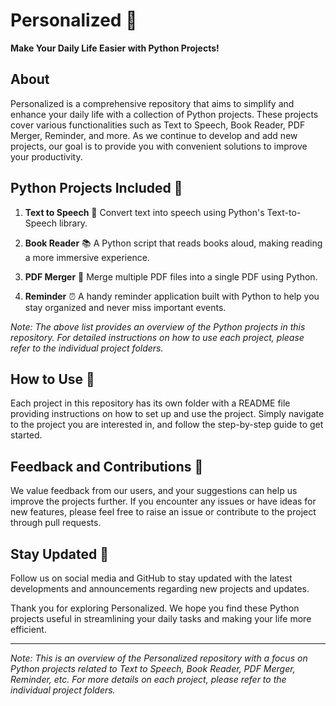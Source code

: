# Personalized 🚀

**Make Your Daily Life Easier with Python Projects!**

## About

Personalized is a comprehensive repository that aims to simplify and enhance your daily life with a collection of Python projects. These projects cover various functionalities such as Text to Speech, Book Reader, PDF Merger, Reminder, and more. As we continue to develop and add new projects, our goal is to provide you with convenient solutions to improve your productivity.

## Python Projects Included 🐍

1. **Text to Speech** 📢
   Convert text into speech using Python's Text-to-Speech library.

2. **Book Reader** 📚
   A Python script that reads books aloud, making reading a more immersive experience.

3. **PDF Merger** 📎
   Merge multiple PDF files into a single PDF using Python.

4. **Reminder** ⏰
   A handy reminder application built with Python to help you stay organized and never miss important events.

*Note: The above list provides an overview of the Python projects in this repository. For detailed instructions on how to use each project, please refer to the individual project folders.*

## How to Use 📖

Each project in this repository has its own folder with a README file providing instructions on how to set up and use the project. Simply navigate to the project you are interested in, and follow the step-by-step guide to get started.

## Feedback and Contributions 🤝

We value feedback from our users, and your suggestions can help us improve the projects further. If you encounter any issues or have ideas for new features, please feel free to raise an issue or contribute to the project through pull requests.

## Stay Updated 📢

Follow us on social media and GitHub to stay updated with the latest developments and announcements regarding new projects and updates.

Thank you for exploring Personalized. We hope you find these Python projects useful in streamlining your daily tasks and making your life more efficient.

--- 

*Note: This is an overview of the Personalized repository with a focus on Python projects related to Text to Speech, Book Reader, PDF Merger, Reminder, etc. For more details on each project, please refer to the individual project folders.*
